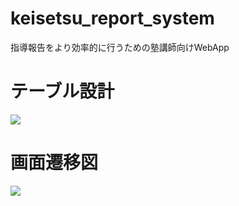# keisetsu_report_system
指導報告をより効率的に行うための塾講師向けWebApp

# テーブル設計
<img src="https://user-images.githubusercontent.com/86087721/131779742-044857b3-53a7-470f-ad31-711378910471.png"/>

# 画面遷移図
<img src="https://user-images.githubusercontent.com/86087721/131780813-9931f928-7848-491d-9279-26356303c09f.png"/>
